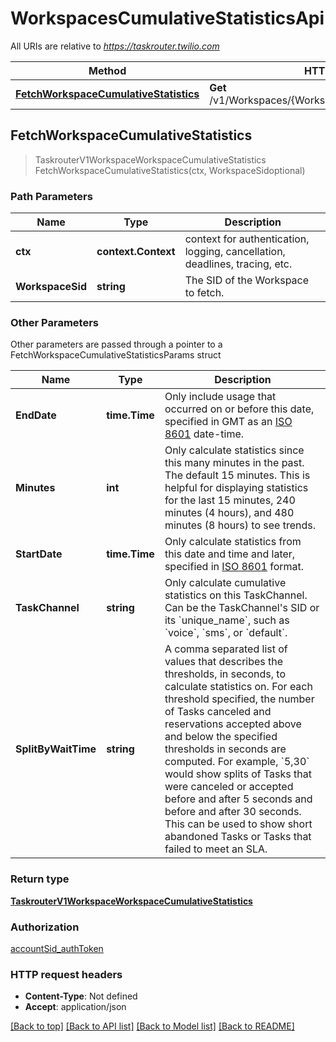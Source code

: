 # WorkspacesCumulativeStatisticsApi

All URIs are relative to *https://taskrouter.twilio.com*

Method | HTTP request | Description
------------- | ------------- | -------------
[**FetchWorkspaceCumulativeStatistics**](WorkspacesCumulativeStatisticsApi.md#FetchWorkspaceCumulativeStatistics) | **Get** /v1/Workspaces/{WorkspaceSid}/CumulativeStatistics | 



## FetchWorkspaceCumulativeStatistics

> TaskrouterV1WorkspaceWorkspaceCumulativeStatistics FetchWorkspaceCumulativeStatistics(ctx, WorkspaceSidoptional)



### Path Parameters


Name | Type | Description
------------- | ------------- | -------------
**ctx** | **context.Context** | context for authentication, logging, cancellation, deadlines, tracing, etc.
**WorkspaceSid** | **string** | The SID of the Workspace to fetch.

### Other Parameters

Other parameters are passed through a pointer to a FetchWorkspaceCumulativeStatisticsParams struct


Name | Type | Description
------------- | ------------- | -------------
**EndDate** | **time.Time** | Only include usage that occurred on or before this date, specified in GMT as an [ISO 8601](https://en.wikipedia.org/wiki/ISO_8601) date-time.
**Minutes** | **int** | Only calculate statistics since this many minutes in the past. The default 15 minutes. This is helpful for displaying statistics for the last 15 minutes, 240 minutes (4 hours), and 480 minutes (8 hours) to see trends.
**StartDate** | **time.Time** | Only calculate statistics from this date and time and later, specified in [ISO 8601](https://en.wikipedia.org/wiki/ISO_8601) format.
**TaskChannel** | **string** | Only calculate cumulative statistics on this TaskChannel. Can be the TaskChannel&#39;s SID or its &#x60;unique_name&#x60;, such as &#x60;voice&#x60;, &#x60;sms&#x60;, or &#x60;default&#x60;.
**SplitByWaitTime** | **string** | A comma separated list of values that describes the thresholds, in seconds, to calculate statistics on. For each threshold specified, the number of Tasks canceled and reservations accepted above and below the specified thresholds in seconds are computed. For example, &#x60;5,30&#x60; would show splits of Tasks that were canceled or accepted before and after 5 seconds and before and after 30 seconds. This can be used to show short abandoned Tasks or Tasks that failed to meet an SLA.

### Return type

[**TaskrouterV1WorkspaceWorkspaceCumulativeStatistics**](TaskrouterV1WorkspaceWorkspaceCumulativeStatistics.md)

### Authorization

[accountSid_authToken](../README.md#accountSid_authToken)

### HTTP request headers

- **Content-Type**: Not defined
- **Accept**: application/json

[[Back to top]](#) [[Back to API list]](../README.md#documentation-for-api-endpoints)
[[Back to Model list]](../README.md#documentation-for-models)
[[Back to README]](../README.md)

